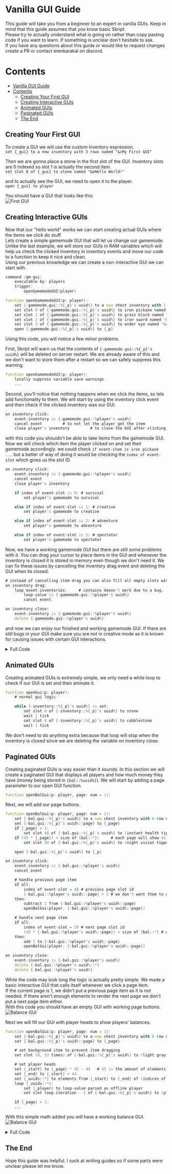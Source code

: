 # Vanilla GUI Guide
This guide will take you from a beginner to an expert in vanilla GUIs. Keep in mind that this guide assumes that you know basic Skript.\
Please try to actually understand what is going on rather than copy pasting code if you want to learn. If something is unclear don't hesitate to ask.\
If you have any questions about this guide or would like to request changes create a PR or contact erenkarakal on discord.

# Contents
- [Vanilla GUI Guide](#vanilla-gui-guide)
- [Contents](#contents)
  - [Creating Your First GUI](#creating-your-first-gui)
  - [Creating Interactive GUIs](#creating-interactive-guis)
  - [Animated GUIs](#animated-guis)
  - [Paginated GUIs](#paginated-guis)
  - [The End](#the-end)

## Creating Your First GUI
To create a GUI we will use the custom inventory expression.\
`set {_gui} to a new inventory with 3 rows named "&cMy First GUI"`

Then we are gonna place a stone in the first slot of the GUI. Inventory slots are 0 indexed so slot 1 is actually the second item.\
`set slot 0 of {_gui} to stone named "&eHello World!"`

and to actually see the GUI, we need to open it to the player.\
`open {_gui} to player`

You should have a GUI that looks like this:\
![First GUI](./assets/gui/1.png)

## Creating Interactive GUIs
Now that our "hello world" works we can start creating actual GUIs where the items we click do stuff.\
Lets create a simple gamemode GUI that will let us change our gamemode.
Unlike the last example, we will store our GUIs in RAM variables which will help us check the clicked inventory in inventory events and move our code to a function to keep it nice and clean.\
Using our previous knowledge we can create a non-interactive GUI we can start with.
```d
command /gm-gui:
    executable by: players
    trigger:
        openGamemodeGUI(player)

function openGamemodeGUI(p: player):
    set {-gamemode.gui::%{_p}'s uuid%} to a new chest inventory with 1 row named "Gamemode"
    set slot 0 of {-gamemode.gui::%{_p}'s uuid%} to iron pickaxe named "&eSurvival"
    set slot 1 of {-gamemode.gui::%{_p}'s uuid%} to grass block named "&eCreative"
    set slot 2 of {-gamemode.gui::%{_p}'s uuid%} to iron sword named "&eAdventure"
    set slot 3 of {-gamemode.gui::%{_p}'s uuid%} to ender eye named "&eSpectator"
    open {-gamemode.gui::%{_p}'s uuid%} to {_p}
```
Using this code, you will notice a few minor problems.

First, Skript will warn us that the contents of `{-gamemode.gui::%{_p}'s uuid%}` will be deleted on server restart. We are already aware of this and we don't want to store them after a restart so we can safely suppress this warning.
```d
function openGamemodeGUI(p: player):
    locally suppress variable save warnings
    ...
```

Second, you'll notice that nothing happens when we click the items, so lets add functionality to them.
We will start by using the inventory click event and then check if the clicked inventory was our GUI.
```d
on inventory click:
    event-inventory is {-gamemode.gui::%player's uuid%}
    cancel event         # to not let the player get the item
    close player's inventory         # to close the GUI after clicking
```
with this code you shouldn't be able to take items from the gamemode GUI. Now we will check which item the player clicked on and set their gamemode accordingly.
we could check `if event-item is iron pickaxe ...` but a better of way of doing it would be checking the `index of event-slot` which gives us the slot ID.
```d
on inventory click:
    event-inventory is {-gamemode.gui::%player's uuid%}
    cancel event
    close player's inventory

    if index of event-slot is 0: # survival
        set player's gamemode to survival

    else if index of event-slot is 1: # creative
        set player's gamemode to creative

    else if index of event-slot is 2: # adventure
        set player's gamemode to adventure

    else if index of event-slot is 3: # spectator
        set player's gamemode to spectator
```
Now, we have a working gamemode GUI but there are still some problems with it. You can drag your cursor to place items in the GUI and whenever the inventory is closed it is stored in memory even though we don't need it. We can fix these issues by cancelling the inventory drag event and deleting the GUI when its closed.

```d
# instead of cancelling item drag you can also fill all empty slots with a background item
on inventory drag:
    loop event-inventories:     # contains doesn't work due to a bug.
        loop-value is {-gamemode.gui::%player's uuid%}
        cancel event

on inventory close:
    event-inventory is {-gamemode.gui::%player's uuid%}
    delete {-gamemode.gui::%player's uuid%}
```
and now we can enjoy our finished and working gamemode GUI. If there are still bugs in your GUI make sure you are not in creative mode as it is known for causing issues with certain GUI interactions.
<details markdown='1'>
<summary>Full Code</summary>

```d
command /gm-gui:
    executable by: players
    trigger:
        openGamemodeGUI(player)

function openGamemodeGUI(p: player):
    locally suppress variable save warnings
    set {-gamemode.gui::%{_p}'s uuid%} to a new chest inventory with 1 row named "Gamemode"
    set slot 0 of {-gamemode.gui::%{_p}'s uuid%} to iron pickaxe named "&eSurvival"
    set slot 1 of {-gamemode.gui::%{_p}'s uuid%} to grass block named "&eCreative"
    set slot 2 of {-gamemode.gui::%{_p}'s uuid%} to iron sword named "&eAdventure"
    set slot 3 of {-gamemode.gui::%{_p}'s uuid%} to ender eye named "&eSpectator"
    open {-gamemode.gui::%{_p}'s uuid%} to {_p}

on inventory click:
    event-inventory is {-gamemode.gui::%player's uuid%}
    cancel event
    close player's inventory

    if index of event-slot is 0: # survival
        set player's gamemode to survival

    else if index of event-slot is 1: # creative
        set player's gamemode to creative

    else if index of event-slot is 2: # adventure
        set player's gamemode to adventure

    else if index of event-slot is 3: # spectator
        set player's gamemode to spectator

on inventory drag:
    loop event-inventories:
        loop-value is {-gamemode.gui::%player's uuid%}
        cancel event

on inventory close:
    event-inventory is {-gamemode.gui::%player's uuid%}
    delete {-gamemode.gui::%player's uuid%}
```
</details>

## Animated GUIs
Creating animated GUIs is extremely simple, we only need a while loop to check if our GUI is set and then animate it.
```d
function openGui(p: player):
    # normal gui logic

    while {-inventory::%{_p}'s uuid%} is set:
        set slot 0 of {-inventory::%{_p}'s uuid%} to stone
        wait 1 tick
        set slot 0 of {-inventory::%{_p}'s uuid%} to cobblestone
        wait 1 tick
```
We don't need to do anything extra because that loop will stop when the inventory is closed since we are deleting the variable on inventory close.

## Paginated GUIs
Creating paginated GUIs is way easier than it sounds. In this section we will create a paginated GUI that displays all players and how much money they have (money being stored in `{bal::%uuid%}`). We will start by adding a page parameter to our open GUI function.
```d
function openBalGui(p: player, page: num = 1):
```
Next, we will add our page buttons.
```d
function openBalGui(p: player, page: num = 1):
    set {-bal.gui::%{_p}'s uuid%} to a new chest inventory with 6 row named "Balances (Page %{_page}%)"
    set {-bal.gui::%{_p}'s uuid%::page} to {_page}
    if {_page} > 1:
        set slot 48 of {-bal.gui::%{_p}'s uuid%} to (instant health tipped arrow) named "&cPrevious Page"
    if (45 * {_page}) < size of {bal::*}:     # each page will show 45 elements
        set slot 50 of {-bal.gui::%{_p}'s uuid%} to (night vision tipped arrow) named "&aNext Page"

    open {-bal.gui::%{_p}'s uuid%} to {_p}

on inventory click:
    event-inventory is {-bal.gui::%player's uuid%}
    cancel event

    # handle previous page item
    if all:
        index of event-slot = 48 # previous page slot id
        {-bal.gui::%player's uuid%::page} > 1 # we don't want them to go to page 0
    then:
        subtract 1 from {-bal.gui::%player's uuid%::page}
        openBalGui(player, {-bal.gui::%player's uuid%::page})

    # handle next page item
    if all:
        index of event-slot = 50 # next page slot id
        (45 * {-bal.gui::%player's uuid%::page}) < size of {bal::*} # we don't want them to go to an empty page
    then:
        add 1 to {-bal.gui::%player's uuid%::page}
        openBalGui(player, {-bal.gui::%player's uuid%::page})

on inventory close:
    event-inventory is {-bal.gui::%player's uuid%}
    delete {-bal.gui::%player's uuid%::*}
    delete {-bal.gui::%player's uuid%}
```
While the code may look long the logic is actually pretty simple. We made a basic interactive GUI that calls itself whenever we click a page item.\
If the current page is 1, we didn't put a previous page item as it is not needed. If there aren't enough elements to render the next page we don't put a next page item either.\
With this code you should have an empty GUI with working page buttons.\
![Balance GUI](./assets/gui/2.png)

Next we will fill our GUI with player heads to show players' balances.
```d
function openBalGui(p: player, page: num = 1):
    set {-bal.gui::%{_p}'s uuid%} to a new chest inventory with 6 row named "Balances (Page %{_page}%)"
    set {-bal.gui::%{_p}'s uuid%::page} to {_page}

    # set background item to prevent item dragging
    set slot (0, 53 times) of {-bal.gui::%{_p}'s uuid%} to (light gray stained glass pane named "&f" with all item flags)

    # set player heads
    set {_start} to {_page} * 45 - 44   # 45 is the amount of elements per page
    set {_end} to {_start} + 44
    set {_uuids::*} to elements from {_start} to {_end} of (indices of {bal::*})
    loop {_uuids::*}:
        set {_player} to loop-value parsed as offline player
        set slot loop-iteration - 1 of {-bal.gui::%{_p}'s uuid%} to (player skull named "&e%{_player} ? loop-value%" with lore "&f%{bal::%loop-value%}%")

    if {_page} > 1:
    ...
```
With this simple math added you will have a working balance GUI.\
![Balance GUI](./assets/gui/3.png)

<details markdown='1'>
<summary>Full Code</summary>

```d
function openBalGui(p: player, page: num = 1):
    set {-bal.gui::%{_p}'s uuid%} to a new chest inventory with 6 row named "Balances (Page %{_page}%)"
    set {-bal.gui::%{_p}'s uuid%::page} to {_page}

        # set background item to prevent item dragging
    set slot (0, 53 times) of {-bal.gui::%{_p}'s uuid%} to (light gray stained glass pane named "&f" with all item flags)

        # set player heads
    set {_start} to {_page} * 45 - 44
    set {_end} to {_start} + 44
    set {_uuids::*} to elements from {_start} to {_end} of (indices of {bal::*})
    loop {_uuids::*}:
        set {_player} to loop-value parsed as offline player
        set slot loop-iteration - 1 of {-bal.gui::%{_p}'s uuid%} to (player skull named "&e%{_player} ? loop-value%" with lore "&f%{bal::%loop-value%}%")

    if {_page} > 1:
        set slot 48 of {-bal.gui::%{_p}'s uuid%} to (instant health tipped arrow) named "&cPrevious Page"
    if (45 * {_page}) < size of {bal::*}:     # each page will show 45 elements
        set slot 50 of {-bal.gui::%{_p}'s uuid%} to (night vision tipped arrow) named "&aNext Page"

    open {-bal.gui::%{_p}'s uuid%} to {_p}

on inventory click:
    event-inventory is {-bal.gui::%player's uuid%}
    cancel event

    # handle previous page item
    if all:
        index of event-slot = 48 # previous page slot id
        {-bal.gui::%player's uuid%::page} > 1 # we don't want them to go to page 0
    then:
        subtract 1 from {-bal.gui::%player's uuid%::page}
        openBalGui(player, {-bal.gui::%player's uuid%::page})

    # handle next page item
    if all:
        index of event-slot = 50 # next page slot id
        (45 * {-bal.gui::%player's uuid%::page}) < size of {bal::*} # we don't want them to go to an empty page
    then:
        add 1 to {-bal.gui::%player's uuid%::page}
        openBalGui(player, {-bal.gui::%player's uuid%::page})

on inventory close:
    event-inventory is {-bal.gui::%player's uuid%}
    delete {-bal.gui::%player's uuid%::*}
    delete {-bal.gui::%player's uuid%}
```
</details>

## The End
Hope this guide was helpful. I suck at writing guides so if some parts were unclear please let me know.
